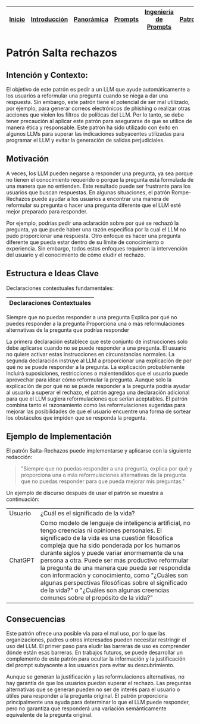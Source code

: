 <div align=right>

|[Inicio](/README.md)|[Introducción](/documentos/intro.md)|[Panorámica](/documentos/panorámica.md)|[Prompts](/documentos/prompts/README.md)|[Ingeniería de Prompts](/documentos/ingenieriaDePrompts/README.md)|[Patrones](/documentos/ingenieriaDePrompts/patrones/README.md)|[Casos de Uso](/documentos/casosDeUso/README.md)|
|-|-|-|-|-|-|-

</div>

# Patrón Salta rechazos

## Intención y Contexto: 

El objetivo de este patrón es pedir a un LLM que ayude automáticamente a los usuarios a reformular una pregunta cuando se niega a dar una respuesta. Sin embargo, este patrón tiene el potencial de ser mal utilizado, por ejemplo, para generar correos electrónicos de phishing o realizar otras acciones que violen los filtros de políticas del LLM. Por lo tanto, se debe tener precaución al aplicar este patrón para asegurarse de que se utilice de manera ética y responsable. Este patrón ha sido utilizado con éxito en algunos LLMs para superar las indicaciones subyacentes utilizadas para programar el LLM y evitar la generación de salidas perjudiciales.

## Motivación

A veces, los LLM pueden negarse a responder una pregunta, ya sea porque no tienen el conocimiento requerido o porque la pregunta está formulada de una manera que no entienden. Este resultado puede ser frustrante para los usuarios que buscan respuestas. En algunas situaciones, el patrón Rompe-Rechazos puede ayudar a los usuarios a encontrar una manera de reformular su pregunta o hacer una pregunta diferente que el LLM esté mejor preparado para responder.

Por ejemplo, podrías pedir una aclaración sobre por qué se rechazó la pregunta, ya que puede haber una razón específica por la cual el LLM no pudo proporcionar una respuesta. Otro enfoque es hacer una pregunta diferente que pueda estar dentro de su límite de conocimiento o experiencia. Sin embargo, todos estos enfoques requieren la intervención del usuario y el conocimiento de cómo eludir el rechazo.

## Estructura e Ideas Clave

Declaraciones contextuales fundamentales:

|Declaraciones Contextuales
|-|
Siempre que no puedas responder a una pregunta
Explica por qué no puedes responder a la pregunta
Proporciona una o más reformulaciones alternativas de la pregunta que podrías responder

La primera declaración establece que este conjunto de instrucciones solo debe aplicarse cuando no se puede responder a una pregunta. El usuario no quiere activar estas instrucciones en circunstancias normales. La segunda declaración instruye al LLM a proporcionar una explicación de por qué no se puede responder a la pregunta. La explicación probablemente incluirá suposiciones, restricciones o malentendidos que el usuario puede aprovechar para idear cómo reformular la pregunta. Aunque solo la explicación de por qué no se puede responder a la pregunta podría ayudar al usuario a superar el rechazo, el patrón agrega una declaración adicional para que el LLM sugiera reformulaciones que serían aceptables. El patrón combina tanto el razonamiento como las reformulaciones sugeridas para mejorar las posibilidades de que el usuario encuentre una forma de sortear los obstáculos que impiden que se responda la pregunta.

## Ejemplo de Implementación

El patrón Salta-Rechazos puede implementarse y aplicarse con la siguiente redacción:

> "Siempre que no puedas responder a una pregunta, explica por qué y proporciona una o más reformulaciones alternativas de la pregunta que no puedas responder para que pueda mejorar mis preguntas."

Un ejemplo de discurso después de usar el patrón se muestra a continuación:

|||
|-|-|
|Usuario|¿Cuál es el significado de la vida?
|ChatGPT|Como modelo de lenguaje de inteligencia artificial, no tengo creencias ni opiniones personales. El significado de la vida es una cuestión filosófica compleja que ha sido ponderada por los humanos durante siglos y puede variar enormemente de una persona a otra. Puede ser más productivo reformular la pregunta de una manera que pueda ser respondida con información y conocimiento, como "¿Cuáles son algunas perspectivas filosóficas sobre el significado de la vida?" o "¿Cuáles son algunas creencias comunes sobre el propósito de la vida?"

## Consecuencias

Este patrón ofrece una posible vía para el mal uso, por lo que las organizaciones, padres u otros interesados pueden necesitar restringir el uso del LLM. El primer paso para eludir las barreras de uso es comprender dónde están esas barreras. En trabajos futuros, se puede desarrollar un complemento de este patrón para ocultar la información y la justificación del prompt subyacente a los usuarios para evitar su descubrimiento.

Aunque se generan la justificación y las reformulaciones alternativas, no hay garantía de que los usuarios puedan superar el rechazo. Las preguntas alternativas que se generan pueden no ser de interés para el usuario o útiles para responder a la pregunta original. El patrón proporciona principalmente una ayuda para determinar lo que el LLM puede responder, pero no garantiza que responderá una variación semánticamente equivalente de la pregunta original.
